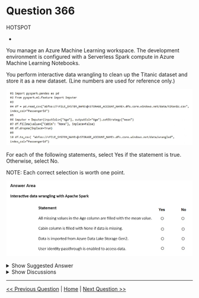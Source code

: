 # Question 366

HOTSPOT

-

You manage an Azure Machine Learning workspace. The development environment is configured with a Serverless Spark compute in Azure Machine Learning Notebooks.

You perform interactive data wrangling to clean up the Titanic dataset and store it as a new dataset. (Line numbers are used for reference only.)

![Question Image](../images/q366_q_image574.png)

For each of the following statements, select Yes if the statement is true. Otherwise, select No.

NOTE: Each correct selection is worth one point.

![Question Image](../images/q366_q_image575.png)

<details>
  <summary>Show Suggested Answer</summary>

<img src="../images/q366_ans_0_image576.png" alt="Answer Image"><br>

</details>

<details>
  <summary>Show Discussions</summary>

<blockquote><p><strong>445f1bd</strong> <code>(Sun 27 Jul 2025 02:07)</code> - <em>Upvotes: 1</em></p><p>All missing values in the Age column are filled with the mean value.
NO

The Imputer for the &quot;Age&quot; column is only initialized, but never applied to the DataFrame. There is no call to .fit(df).transform(df) or any reassignment, so missing values are not filled.

2. Cabin column is filled with None if data is missing.
   NO

The code df.fillna(value={&quot;Cabin&quot;: &quot;None&quot;}, inplace=False) does not modify the original DataFrame, since the result is not assigned back to df and inplace=True is not used. So, missing values in &quot;Cabin&quot; are not filled.

3. Data is imported from Azure Data Lake Storage Gen2.
   YES

The path starts with abfss://...dfs.core.windows.net/..., which is the standard URI for Azure Data Lake Storage Gen2.

4. User identity passthrough is enabled to access data.
   NO

There is no indication in the code that user identity passthrough is enabled. This would require specific configuration, which is not shown here.</p></blockquote>

<blockquote><p><strong>astone42</strong> <code>(Mon 13 Jan 2025 12:59)</code> - <em>Upvotes: 1</em></p><p>No
The imputer just gets initialized, it&#x27;s never being used

No
inplace=False . Line 7 has no impact to the final df.

Yes

No</p></blockquote>

<blockquote><p><strong>jefimija</strong> <code>(Wed 30 Oct 2024 13:22)</code> - <em>Upvotes: 2</em></p><p>yes
yes
yes
no</p></blockquote>
<blockquote><p><strong>Shudharsanan</strong> <code>(Thu 12 Dec 2024 11:53)</code> - <em>Upvotes: 2</em></p><p>second one is No, because inplace = False</p></blockquote>

</details>

---

[<< Previous Question](question_365.md) | [Home](../index.md) | [Next Question >>](question_367.md)
